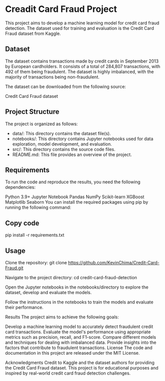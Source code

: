 # Creadit Card Fraud Project
This project aims to develop a machine learning model for credit card fraud detection. The dataset used for training and evaluation is the Credit Card Fraud dataset from Kaggle.

## Dataset
The dataset contains transactions made by credit cards in September 2013 by European cardholders. It consists of a total of 284,807 transactions, with 492 of them being fraudulent. The dataset is highly imbalanced, with the majority of transactions being non-fraudulent.

The dataset can be downloaded from the following source:

Credit Card Fraud dataset

## Project Structure
The project is organized as follows:

- data/: This directory contains the dataset file(s).
- notebooks/: This directory contains Jupyter notebooks used for data exploration, model development, and evaluation.
- src/: This directory contains the source code files.
- README.md: This file provides an overview of the project.

## Requirements
To run the code and reproduce the results, you need the following dependencies:

Python 3.9+
Jupyter Notebook
Pandas
NumPy
Scikit-learn
XGBoost
Matplotlib
Seaborn
You can install the required packages using pip by running the following command:

## Copy code
pip install -r requirements.txt

## Usage
Clone the repository:
git clone https://github.com/KevinChima/Credit-Card-Fraud.git

Navigate to the project directory:
cd credit-card-fraud-detection

Open the Jupyter notebooks in the notebooks/directory to explore the dataset, develop and evaluate the models.

Follow the instructions in the notebooks to train the models and evaluate their performance.

Results
The project aims to achieve the following goals:

Develop a machine learning model to accurately detect fraudulent credit card transactions.
Evaluate the model's performance using appropriate metrics such as precision, recall, and F1-score.
Compare different models and techniques for dealing with imbalanced data.
Provide insights into the factors that contribute to fraudulent transactions.
License
The code and documentation in this project are released under the MIT License.

Acknowledgments
Credit to Kaggle and the dataset authors for providing the Credit Card Fraud dataset.
This project is for educational purposes and inspired by real-world credit card fraud detection challenges.